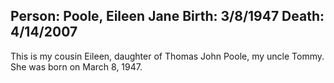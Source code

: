 Person: Poole, Eileen Jane
Birth: 3/8/1947
Death: 4/14/2007
---
This is my cousin Eileen, daughter of Thomas John Poole, my uncle Tommy. She was
born on March 8, 1947.
